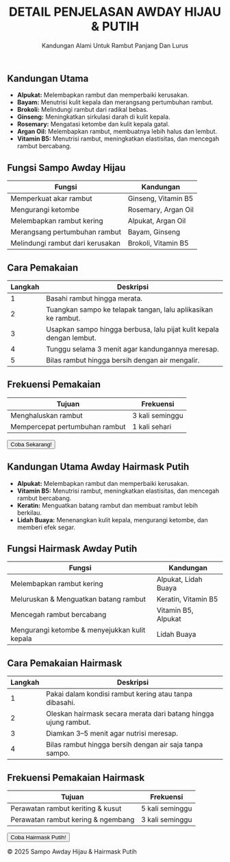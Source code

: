  </head> 
 <body> 
  <header> 
   <h1>DETAIL PENJELASAN AWDAY HIJAU & PUTIH</h1> 
   <p>Kandungan Alami Untuk Rambut Panjang Dan Lurus</p> 
  </header> 
  <main> <!-- Awday Hijau --> 
   <section class="kandungan"> 
    <h2>Kandungan Utama</h2> 
    <ul> 
     <li><strong>Alpukat:</strong> Melembapkan rambut dan memperbaiki kerusakan.</li> 
     <li><strong>Bayam:</strong> Menutrisi kulit kepala dan merangsang pertumbuhan rambut.</li> 
     <li><strong>Brokoli:</strong> Melindungi rambut dari radikal bebas.</li> 
     <li><strong>Ginseng:</strong> Meningkatkan sirkulasi darah di kulit kepala.</li> 
     <li><strong>Rosemary:</strong> Mengatasi ketombe dan kulit kepala gatal.</li> 
     <li><strong>Argan Oil:</strong> Melembapkan rambut, membuatnya lebih halus dan lembut.</li> 
     <li><strong>Vitamin B5:</strong> Menutrisi rambut, meningkatkan elastisitas, dan mencegah rambut bercabang.</li> 
    </ul> 
   </section> 
   <section class="fungsi"> 
    <h2>Fungsi Sampo Awday Hijau</h2> 
    <table> 
     <thead> 
      <tr> 
       <th>Fungsi</th> 
       <th>Kandungan</th> 
      </tr> 
     </thead> 
     <tbody> 
      <tr> 
       <td>Memperkuat akar rambut</td> 
       <td>Ginseng, Vitamin B5</td> 
      </tr> 
      <tr> 
       <td>Mengurangi ketombe</td> 
       <td>Rosemary, Argan Oil</td> 
      </tr> 
      <tr> 
       <td>Melembapkan rambut kering</td> 
       <td>Alpukat, Argan Oil</td> 
      </tr> 
      <tr> 
       <td>Merangsang pertumbuhan rambut</td> 
       <td>Bayam, Ginseng</td> 
      </tr> 
      <tr> 
       <td>Melindungi rambut dari kerusakan</td> 
       <td>Brokoli, Vitamin B5</td> 
      </tr> 
     </tbody> 
    </table> 
   </section> 
   <section class="cara-pakai"> 
    <h2>Cara Pemakaian</h2> 
    <table> 
     <thead> 
      <tr> 
       <th>Langkah</th> 
       <th>Deskripsi</th> 
      </tr> 
     </thead> 
     <tbody> 
      <tr> 
       <td>1</td> 
       <td>Basahi rambut hingga merata.</td> 
      </tr> 
      <tr> 
       <td>2</td> 
       <td>Tuangkan sampo ke telapak tangan, lalu aplikasikan ke rambut.</td> 
      </tr> 
      <tr> 
       <td>3</td> 
       <td>Usapkan sampo hingga berbusa, lalu pijat kulit kepala dengan lembut.</td> 
      </tr> 
      <tr> 
       <td>4</td> 
       <td>Tunggu selama 3 menit agar kandungannya meresap.</td> 
      </tr> 
      <tr> 
       <td>5</td> 
       <td>Bilas rambut hingga bersih dengan air mengalir.</td> 
      </tr> 
     </tbody> 
    </table> 
   </section> 
   <section class="frekuensi-pakai"> 
    <h2>Frekuensi Pemakaian</h2> 
    <table> 
     <thead> 
      <tr> 
       <th>Tujuan</th> 
       <th>Frekuensi</th> 
      </tr> 
     </thead> 
     <tbody> 
      <tr> 
       <td>Menghaluskan rambut</td> 
       <td>3 kali seminggu</td> 
      </tr> 
      <tr> 
       <td>Mempercepat pertumbuhan rambut</td> 
       <td>1 kali sehari</td> 
      </tr> 
     </tbody> 
    </table> 
   </section> <button id="cta-button">Coba Sekarang!</button> <!-- Awday Hairmask Putih --> 
   <section class="kandungan-putih"> 
    <h2>Kandungan Utama Awday Hairmask Putih</h2> 
    <ul> 
     <li><strong>Alpukat:</strong> Melembapkan rambut dan memperbaiki kerusakan.</li> 
     <li><strong>Vitamin B5:</strong> Menutrisi rambut, meningkatkan elastisitas, dan mencegah rambut bercabang.</li> 
     <li><strong>Keratin:</strong> Menguatkan batang rambut dan membuat rambut lebih berkilau.</li> 
     <li><strong>Lidah Buaya:</strong> Menenangkan kulit kepala, mengurangi ketombe, dan memberi efek segar.</li> 
    </ul> 
   </section> 
   <section class="fungsi-putih"> 
    <h2>Fungsi Hairmask Awday Putih</h2> 
    <table> 
     <thead> 
      <tr> 
       <th>Fungsi</th> 
       <th>Kandungan</th> 
      </tr> 
     </thead> 
     <tbody> 
      <tr> 
       <td>Melembapkan rambut kering</td> 
       <td>Alpukat, Lidah Buaya</td> 
      </tr> 
      <tr> 
       <td>Meluruskan & Menguatkan batang rambut</td> 
       <td>Keratin, Vitamin B5</td> 
      </tr> 
      <tr> 
       <td>Mencegah rambut bercabang</td> 
       <td>Vitamin B5, Alpukat</td> 
      </tr> 
      <tr> 
       <td>Mengurangi ketombe &amp; menyejukkan kulit kepala</td> 
       <td>Lidah Buaya</td> 
      </tr> 
     </tbody> 
    </table> 
   </section> 
   <section class="cara-pakai-putih"> 
    <h2>Cara Pemakaian Hairmask</h2> 
    <table> 
     <thead> 
      <tr> 
       <th>Langkah</th> 
       <th>Deskripsi</th> 
      </tr> 
     </thead> 
     <tbody> 
      <tr> 
       <td>1</td> 
       <td>Pakai dalam kondisi rambut kering atau tanpa dibasahi.</td> 
      </tr> 
      <tr> 
       <td>2</td> 
       <td>Oleskan hairmask secara merata dari batang hingga ujung rambut.</td> 
      </tr> 
      <tr> 
       <td>3</td> 
       <td>Diamkan 3–5 menit agar nutrisi meresap.</td> 
      </tr> 
      <tr> 
       <td>4</td> 
       <td>Bilas rambut hingga bersih dengan air saja tanpa sampo.</td> 
      </tr> 
     </tbody> 
    </table> 
   </section> 
   <section class="frekuensi-pakai-putih"> 
    <h2>Frekuensi Pemakaian Hairmask</h2> 
    <table> 
     <thead> 
      <tr> 
       <th>Tujuan</th> 
       <th>Frekuensi</th> 
      </tr> 
     </thead> 
     <tbody> 
      <tr> 
       <td>Perawatan rambut keriting &amp; kusut</td> 
       <td>5 kali seminggu</td> 
      </tr> 
      <tr> 
       <td>Perawatan rambut kering &amp; ngembang</td> 
       <td>3 kali seminggu</td> 
      </tr> 
     </tbody> 
    </table> 
   </section> <button id="cta-button-putih">Coba Hairmask Putih!</button> 
  </main> 
  <footer> 
   <p>© 2025 Sampo Awday Hijau &amp; Hairmask Putih</p> 
  </footer> 
